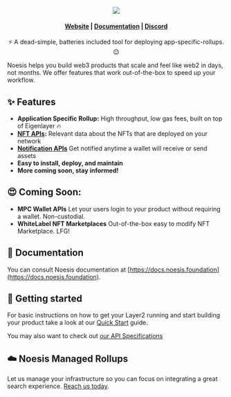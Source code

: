 

<p align="center">
  <img src="https://noesis.foundation/wp-content/uploads/2023/04/logo-lumi-light.png?sanitize=true#gh-dark-mode-only">
</p>

<h4 align="center">
  <a href="https://bit.ly/3N5O6DR">Website</a> |
  <a href="https://docs.noesis.foundation">Documentation</a> |
  <a href="https://bit.ly/3oHYhEM">Discord</a>
</h4>



<p align="center">⚡ A dead-simple, batteries included tool for deploying app-specific-rollups. 😌</p>

Noesis helps you build web3 products that scale and feel like web2 in days, not months. We offer features that work out-of-the-box to speed up your workflow.



## ✨ Features

- **Application Specific Rollup:** High throughput, low gas fees, built on top of Eigenlayer 🔥
- **[NFT APIs](#):**  Relevant data about the NFTs that are deployed on your network
- **[Notification APIs](#)** Get notified anytime a wallet will receive or send assets
- **Easy to install, deploy, and maintain**
-  **More coming soon, stay informed!**



## 😍 Coming Soon:

- **MPC Wallet APIs** Let your users login to your product without requiring a wallet. Non-custodial.
- **WhiteLabel NFT Marketplaces** Out-of-the-box easy to modify NFT Marketplace. LFG!

## 📖 Documentation

You can consult Noesis documentation at [https://docs.noesis.foundation](https://docs.noesis.foundation).

## 🚀 Getting started

For basic instructions on how to get your Layer2 running and start building your product take a look at our [Quick Start](https://noesis.foundation/how-to-deploy-your-own-layer2-on-ethereum/) guide.

You may also want to check out [our API Specifications](#) 

## ☁️ Noesis Managed Rollups

Let us manage your infrastructure so you can focus on integrating a great search experience. [Reach us today](#).
